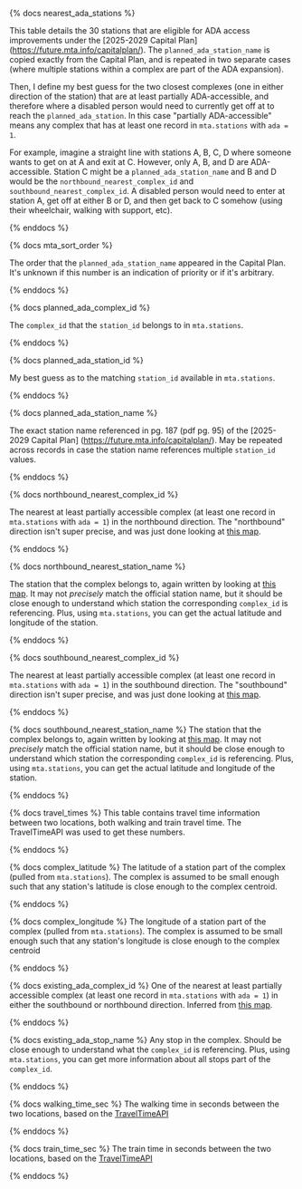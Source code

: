 {% docs nearest_ada_stations %}

This table details the 30 stations that are eligible for ADA access improvements under the [2025-2029 Capital Plan] (https://future.mta.info/capitalplan/). The `planned_ada_station_name` is copied exactly from the Capital Plan, and is repeated in two separate cases (where multiple stations within a complex are part of the ADA expansion).

Then, I define my best guess for the two closest complexes (one in either direction of the station) that are at least partially ADA-accessible, and therefore where a disabled person would need to currently get off at to reach the `planned_ada_station`. In this case "partially ADA-accessible" means any complex that has at least one record in `mta.stations` with `ada = 1`. 

For example, imagine a straight line with stations A, B, C, D where someone wants to get on at A and exit at C. However, only A, B, and D are ADA-accessible. Station C might be a `planned_ada_station_name` and B and D would be the `northbound_nearest_complex_id` and `southbound_nearest_complex_id`. A disabled person would need to enter at station A, get off at either B or D, and then get back to C somehow (using their wheelchair, walking with support, etc).

{% enddocs %}


{% docs mta_sort_order %}

The order that the `planned_ada_station_name` appeared in the Capital Plan. It's unknown if this number is an indication of priority or if it's arbitrary.

{% enddocs %}


{% docs planned_ada_complex_id %}

The `complex_id` that the `station_id` belongs to in `mta.stations`. 

{% enddocs %}


{% docs planned_ada_station_id %}

My best guess as to the matching `station_id` available in `mta.stations`. 

{% enddocs %}


{% docs planned_ada_station_name %}

The exact station name referenced in pg. 187 (pdf pg. 95) of the [2025-2029 Capital Plan] (https://future.mta.info/capitalplan/). May be repeated across records in case the station name references multiple `station_id` values. 

{% enddocs %}


{% docs northbound_nearest_complex_id %}

The nearest at least partially accessible complex (at least one record in `mta.stations` with `ada = 1`) in the northbound direction. The "northbound" direction isn't super precise, and was just done looking at [this map](https://new.mta.info/node/5346).

{% enddocs %}


{% docs northbound_nearest_station_name %}

The station that the complex belongs to, again written by looking at [this map](https://new.mta.info/node/5346). It may not *precisely* match the official station name, but it should be close enough to understand which station the corresponding `complex_id` is referencing. Plus, using `mta.stations`, you can get the actual latitude and longitude of the station.

{% enddocs %}


{% docs southbound_nearest_complex_id %}

The nearest at least partially accessible complex (at least one record in `mta.stations` with `ada = 1`) in the southbound direction. The "southbound" direction isn't super precise, and was just done looking at [this map](https://new.mta.info/node/5346).

{% enddocs %}


{% docs southbound_nearest_station_name %}
The station that the complex belongs to, again written by looking at [this map](https://new.mta.info/node/5346). It may not *precisely* match the official station name, but it should be close enough to understand which station the corresponding `complex_id` is referencing. Plus, using `mta.stations`, you can get the actual latitude and longitude of the station.

{% enddocs %}


{% docs travel_times %}
This table contains travel time information between two locations, both walking and train travel time. The TravelTimeAPI was used to get these numbers. 

{% enddocs %}


{% docs complex_latitude %}
The latitude of a station part of the complex (pulled from `mta.stations`). The complex is assumed to be small enough such that any station's latitude is close enough to the complex centroid.

{% enddocs %}


{% docs complex_longitude %}
The longitude of a station part of the complex (pulled from `mta.stations`). The complex is assumed to be small enough such that any station's longitude is close enough to the complex centroid

{% enddocs %}


{% docs existing_ada_complex_id %}
One of the nearest at least partially accessible complex (at least one record in `mta.stations` with `ada = 1`) in either the southbound or northbound direction. Inferred from [this map](https://new.mta.info/node/5346).

{% enddocs %}


{% docs existing_ada_stop_name %}
Any stop in the complex. Should be close enough to understand what the `complex_id` is referencing. Plus, using `mta.stations`, you can get more information about all stops part of the `complex_id`.

{% enddocs %}


{% docs walking_time_sec %}
The walking time in seconds between the two locations, based on the [TravelTimeAPI](https://docs.traveltime.com/api/overview/introduction)

{% enddocs %}

{% docs train_time_sec %}
The train time in seconds between the two locations, based on the [TravelTimeAPI](https://docs.traveltime.com/api/overview/introduction)

{% enddocs %}